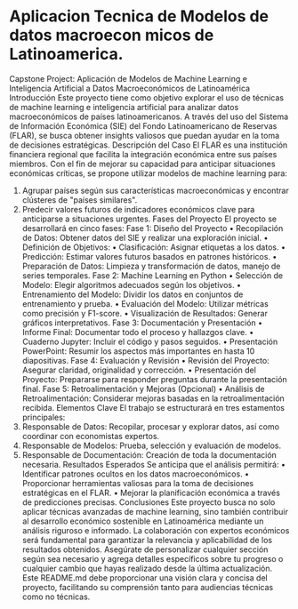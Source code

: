 # Aplicacion Tecnica de Modelos de datos macroecon micos de Latinoamerica.

Capstone Project: Aplicación de Modelos de Machine Learning e Inteligencia Artificial a Datos Macroeconómicos de Latinoamérica
Introducción
Este proyecto tiene como objetivo explorar el uso de técnicas de machine learning e inteligencia artificial para analizar datos macroeconómicos de países latinoamericanos. A través del uso del Sistema de Información Económica (SIE) del Fondo Latinoamericano de Reservas (FLAR), se busca obtener insights valiosos que puedan ayudar en la toma de decisiones estratégicas.
Descripción del Caso
El FLAR es una institución financiera regional que facilita la integración económica entre sus países miembros. Con el fin de mejorar su capacidad para anticipar situaciones económicas críticas, se propone utilizar modelos de machine learning para:
1.	Agrupar países según sus características macroeconómicas y encontrar clústeres de "países similares".
2.	Predecir valores futuros de indicadores económicos clave para anticiparse a situaciones urgentes.
Fases del Proyecto
El proyecto se desarrollará en cinco fases:
Fase 1: Diseño del Proyecto
•	Recopilación de Datos: Obtener datos del SIE y realizar una exploración inicial.
•	Definición de Objetivos:
•	Clasificación: Asignar etiquetas a los datos.
•	Predicción: Estimar valores futuros basados en patrones históricos.
•	Preparación de Datos: Limpieza y transformación de datos, manejo de series temporales.
Fase 2: Machine Learning en Python
•	Selección de Modelo: Elegir algoritmos adecuados según los objetivos.
•	Entrenamiento del Modelo: Dividir los datos en conjuntos de entrenamiento y prueba.
•	Evaluación del Modelo: Utilizar métricas como precisión y F1-score.
•	Visualización de Resultados: Generar gráficos interpretativos.
Fase 3: Documentación y Presentación
•	Informe Final: Documentar todo el proceso y hallazgos clave.
•	Cuaderno Jupyter: Incluir el código y pasos seguidos.
•	Presentación PowerPoint: Resumir los aspectos más importantes en hasta 10 diapositivas.
Fase 4: Evaluación y Revisión
•	Revisión del Proyecto: Asegurar claridad, originalidad y corrección.
•	Presentación del Proyecto: Prepararse para responder preguntas durante la presentación final.
Fase 5: Retroalimentación y Mejoras (Opcional)
•	Análisis de Retroalimentación: Considerar mejoras basadas en la retroalimentación recibida.
Elementos Clave
El trabajo se estructurará en tres estamentos principales:
1.	Responsable de Datos: Recopilar, procesar y explorar datos, así como coordinar con economistas expertos.
2.	Responsable de Modelos: Prueba, selección y evaluación de modelos.
3.	Responsable de Documentación: Creación de toda la documentación necesaria.
Resultados Esperados
Se anticipa que el análisis permitirá:
•	Identificar patrones ocultos en los datos macroeconómicos.
•	Proporcionar herramientas valiosas para la toma de decisiones estratégicas en el FLAR.
•	Mejorar la planificación económica a través de predicciones precisas.
Conclusiones
Este proyecto busca no solo aplicar técnicas avanzadas de machine learning, sino también contribuir al desarrollo económico sostenible en Latinoamérica mediante un análisis riguroso e informado. La colaboración con expertos económicos será fundamental para garantizar la relevancia y aplicabilidad de los resultados obtenidos. Asegúrate de personalizar cualquier sección según sea necesario y agrega detalles específicos sobre tu progreso o cualquier cambio que hayas realizado desde la última actualización. Este README.md debe proporcionar una visión clara y concisa del proyecto, facilitando su comprensión tanto para audiencias técnicas como no técnicas.
